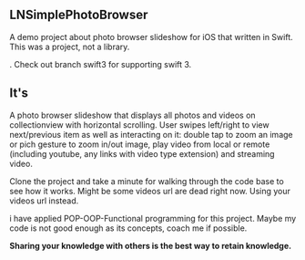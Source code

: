 ## LNSimplePhotoBrowser
A demo project about photo browser slideshow for iOS that written in Swift.
This was a project, not a library.

. Check out branch swift3 for supporting swift 3.

## It's

A photo browser slideshow that displays all photos and videos on collectionview with horizontal scrolling. User swipes left/right to view next/previous item as well as interacting on it: double tap to zoom an image or pich gesture to zoom in/out image, play video from local or remote (including youtube, any links with video type extension) and streaming video.

Clone the project and take a minute for walking through the code base to see how it works.
Might be some videos url are dead right now. Using your videos url instead.

i have applied POP-OOP-Functional programming for this project. Maybe my code is not good enough as its concepts, coach me if possible.

**Sharing your knowledge with others is the best way to retain knowledge.**
